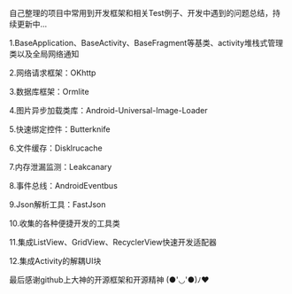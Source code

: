 自己整理的项目中常用到开发框架和相关Test例子、开发中遇到的问题总结，持续更新中...

1.BaseApplication、BaseActivity、BaseFragment等基类、activity堆栈式管理类以及全局网络通知

2.网络请求框架：OKhttp

3.数据库框架：Ormlite

4.图片异步加载类库：Android-Universal-Image-Loader

5.快速绑定控件：Butterknife

6.文件缓存：Disklrucache

7.内存泄漏监测：Leakcanary

8.事件总线：AndroidEventbus

9.Json解析工具：FastJson

10.收集的各种便捷开发的工具类

11.集成ListView、GridView、RecyclerView快速开发适配器

12.集成Activity的解耦UI块

最后感谢github上大神的开源框架和开源精神 (●'◡'●)ﾉ♥
